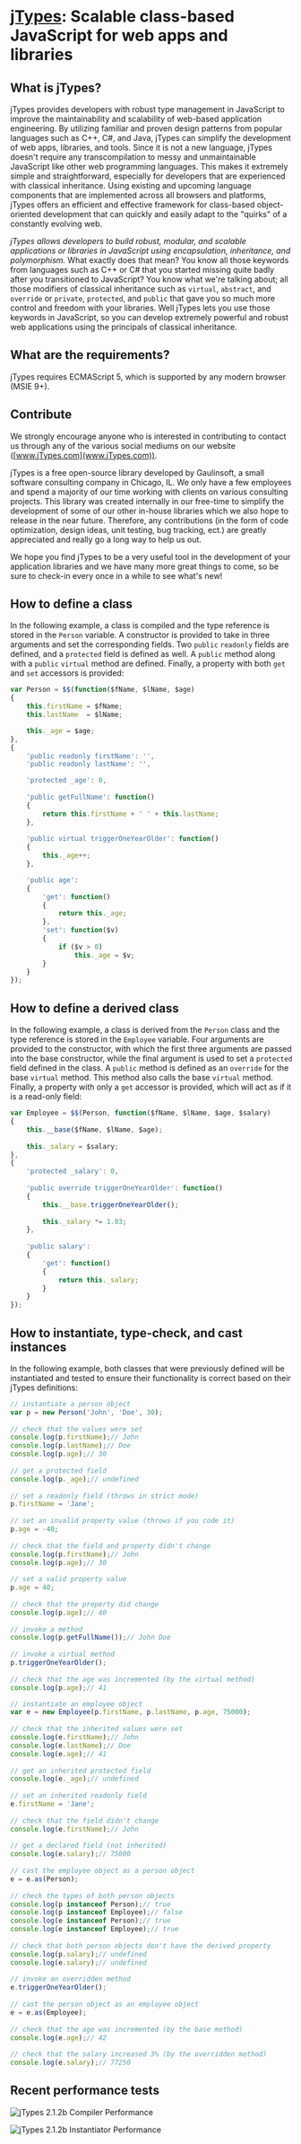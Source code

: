 # [jTypes](http://www.jTypes.com/): Scalable class-based JavaScript for web apps and libraries

## What is jTypes?

jTypes provides developers with robust type management in JavaScript to improve the maintainability and scalability of web-based application engineering. By utilizing familiar and proven design patterns from popular languages such as C++, C#, and Java, jTypes can simplify the development of web apps, libraries, and tools. Since it is not a new language, jTypes doesn't require any transcompilation to messy and unmaintainable JavaScript like other web programming languages. This makes it extremely simple and straightforward, especially for developers that are experienced with classical inheritance. Using existing and upcoming language components that are implemented across all browsers and platforms, jTypes offers an efficient and effective framework for class-based object-oriented development that can quickly and easily adapt to the "quirks" of a constantly evolving web.

<em>jTypes allows developers to build robust, modular, and scalable applications or libraries in JavaScript using encapsulation, inheritance, and polymorphism.</em> What exactly does that mean? You know all those keywords from languages such as C++ or C# that you started missing quite badly after you transitioned to JavaScript? You know what we're talking about; all those modifiers of classical inheritance such as `virtual`, `abstract`, and `override` or `private`, `protected`, and `public` that gave you so much more control and freedom with your libraries. Well jTypes lets you use those keywords in JavaScript, so you can develop extremely powerful and robust web applications using the principals of classical inheritance.


## What are the requirements?

jTypes requires ECMAScript 5, which is supported by any modern browser (MSIE 9+).

## Contribute

We strongly encourage anyone who is interested in contributing to contact us through any of the various social mediums on our website ([www.jTypes.com](www.jTypes.com)).

jTypes is a free open-source library developed by Gaulinsoft, a small software consulting company in Chicago, IL. We only have a few employees and spend a majority of our time working with clients on various consulting projects. This library was created internally in our free-time to simplify the development of some of our other in-house libraries which we also hope to release in the near future. Therefore, any contributions (in the form of code optimization, design ideas, unit testing, bug tracking, ect.) are greatly appreciated and really go a long way to help us out.

We hope you find jTypes to be a very useful tool in the development of your application libraries and we have many more great things to come, so be sure to check-in every once in a while to see what's new!


## How to define a class

In the following example, a class is compiled and the type reference is stored in the `Person` variable. A constructor is provided to take in three arguments and set the corresponding fields. Two `public` `readonly` fields are defined, and a `protected` field is defined as well. A `public` method along with a `public` `virtual` method are defined. Finally, a property with both `get` and `set` accessors is provided:

```javascript
var Person = $$(function($fName, $lName, $age)
{
    this.firstName = $fName;
    this.lastName  = $lName;

    this._age = $age;
},
{
    'public readonly firstName': '',
    'public readonly lastName': '',

    'protected _age': 0,
 
    'public getFullName': function()
    {
        return this.firstName + ' ' + this.lastName;
    },
 
    'public virtual triggerOneYearOlder': function()
    {
        this._age++;
    },

    'public age':
    {
        'get': function()
        {
            return this._age;
        },
        'set': function($v)
        {
            if ($v > 0)
                this._age = $v;
        }
    }
});
```

## How to define a derived class

In the following example, a class is derived from the `Person` class and the type reference is stored in the `Employee` variable. Four arguments are provided to the constructor, with which the first three arguments are passed into the base constructor, while the final argument is used to set a `protected` field defined in the class. A `public` method is defined as an `override` for the base `virtual` method. This method also calls the base `virtual` method. Finally, a property with only a `get` accessor is provided, which will act as if it is a read-only field:

```javascript
var Employee = $$(Person, function($fName, $lName, $age, $salary)
{
    this.__base($fName, $lName, $age);
    
    this._salary = $salary;
},
{
    'protected _salary': 0,
 
    'public override triggerOneYearOlder': function()
    {
        this.__base.triggerOneYearOlder();
 
        this._salary *= 1.03;
    },
 
    'public salary':
    {
        'get': function()
        {
            return this._salary;
        }
    }
});
```

## How to instantiate, type-check, and cast instances

In the following example, both classes that were previously defined will be instantiated and tested to ensure their functionality is correct based on their jTypes definitions:

```javascript
// instantiate a person object
var p = new Person('John', 'Doe', 30);
 
// check that the values were set
console.log(p.firstName);// John
console.log(p.lastName);// Doe
console.log(p.age);// 30
 
// get a protected field
console.log(p._age);// undefined
 
// set a readonly field (throws in strict mode)
p.firstName = 'Jane';
 
// set an invalid property value (throws if you code it)
p.age = -40;
 
// check that the field and property didn't change
console.log(p.firstName);// John
console.log(p.age);// 30
 
// set a valid property value
p.age = 40;
 
// check that the property did change
console.log(p.age);// 40
 
// invoke a method
console.log(p.getFullName());// John Doe
 
// invoke a virtual method
p.triggerOneYearOlder();
 
// check that the age was incremented (by the virtual method)
console.log(p.age);// 41

// instantiate an employee object
var e = new Employee(p.firstName, p.lastName, p.age, 75000);
 
// check that the inherited values were set
console.log(e.firstName);// John
console.log(e.lastName);// Doe
console.log(e.age);// 41
 
// get an inherited protected field
console.log(e._age);// undefined
 
// set an inherited readonly field
e.firstName = 'Jane';
 
// check that the field didn't change
console.log(e.firstName);// John
 
// get a declared field (not inherited)
console.log(e.salary);// 75000
 
// cast the employee object as a person object
e = e.as(Person);
 
// check the types of both person objects
console.log(p instanceof Person);// true
console.log(p instanceof Employee);// false
console.log(e instanceof Person);// true
console.log(e instanceof Employee);// true
 
// check that both person objects don't have the derived property
console.log(p.salary);// undefined
console.log(e.salary);// undefined
 
// invoke an overridden method
e.triggerOneYearOlder();
 
// cast the person object as an employee object
e = e.as(Employee);
 
// check that the age was incremented (by the base method)
console.log(e.age);// 42
 
// check that the salary increased 3% (by the overridden method)
console.log(e.salary);// 77250
```

## Recent performance tests

![jTypes 2.1.2b Compiler Performance](https://lh3.googleusercontent.com/-j9wM6tywbJ4/Ue6906xfa9I/AAAAAAAAAJM/ObpsYcfS8cA/w897-h465-no/2.1.2+%2528compile%2529.bmp "jTypes 2.1.2b Compiler Performance")

![jTypes 2.1.2b Instantiator Performance](https://lh3.googleusercontent.com/-L5LODtb2LIE/Ue6908M_uyI/AAAAAAAAAJI/1sHW5NaS438/w897-h465-no/2.1.2+%2528instantiate%2529.bmp "jTypes 2.1.2b Instantiator Performance")
